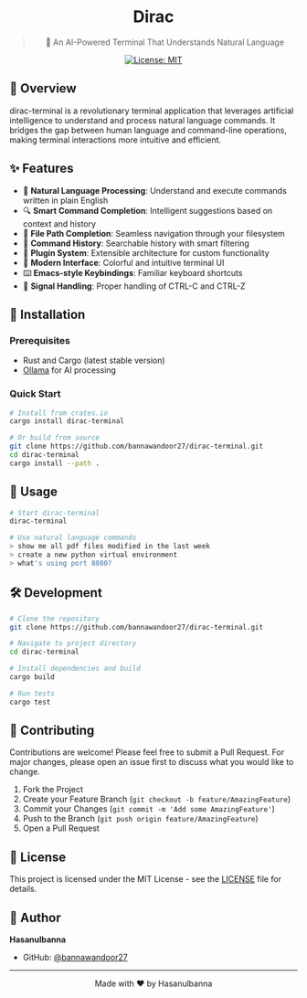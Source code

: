 <div align="center">

# Dirac

> 🧠 An AI-Powered Terminal That Understands Natural Language

[![License: MIT](https://img.shields.io/badge/License-MIT-yellow.svg)](https://opensource.org/licenses/MIT)

</div>

## 🌟 Overview

dirac-terminal is a revolutionary terminal application that leverages artificial intelligence to understand and process natural language commands. It bridges the gap between human language and command-line operations, making terminal interactions more intuitive and efficient.

## ✨ Features

- 🧠 **Natural Language Processing**: Understand and execute commands written in plain English
- 🔍 **Smart Command Completion**: Intelligent suggestions based on context and history
- 📁 **File Path Completion**: Seamless navigation through your filesystem
- 📝 **Command History**: Searchable history with smart filtering
- 🔌 **Plugin System**: Extensible architecture for custom functionality
- 🎨 **Modern Interface**: Colorful and intuitive terminal UI
- ⌨️ **Emacs-style Keybindings**: Familiar keyboard shortcuts
- 🔄 **Signal Handling**: Proper handling of CTRL-C and CTRL-Z

## 🚀 Installation

### Prerequisites

- Rust and Cargo (latest stable version)
- [Ollama](https://ollama.ai/) for AI processing

### Quick Start

```bash
# Install from crates.io
cargo install dirac-terminal

# Or build from source
git clone https://github.com/bannawandoor27/dirac-terminal.git
cd dirac-terminal
cargo install --path .
```

## 🎯 Usage

```bash
# Start dirac-terminal
dirac-terminal

# Use natural language commands
> show me all pdf files modified in the last week
> create a new python virtual environment
> what's using port 8080?
```

## 🛠 Development

```bash
# Clone the repository
git clone https://github.com/bannawandoor27/dirac-terminal.git

# Navigate to project directory
cd dirac-terminal

# Install dependencies and build
cargo build

# Run tests
cargo test
```

## 🤝 Contributing

Contributions are welcome! Please feel free to submit a Pull Request. For major changes, please open an issue first to discuss what you would like to change.

1. Fork the Project
2. Create your Feature Branch (`git checkout -b feature/AmazingFeature`)
3. Commit your Changes (`git commit -m 'Add some AmazingFeature'`)
4. Push to the Branch (`git push origin feature/AmazingFeature`)
5. Open a Pull Request

## 📝 License

This project is licensed under the MIT License - see the [LICENSE](LICENSE) file for details.

## 👤 Author

**Hasanulbanna**

- GitHub: [@bannawandoor27](https://github.com/bannawandoor27)

---

<div align="center">
Made with ❤️ by Hasanulbanna
</div>